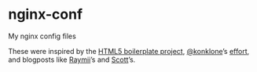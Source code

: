 # nginx-conf
My nginx config files

These were inspired by the [HTML5 boilerplate project](https://github.com/h5bp/server-configs-nginx), [@konklone](https://twitter.com/konklone)’s [effort](https://gist.github.com/konklone/6532544), and blogposts like [Raymii](https://raymii.org/s/tags/nginx.html)’s and [Scott](https://scotthelme.co.uk/)’s.
